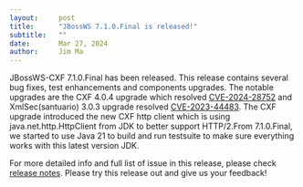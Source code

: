 ```yaml
---
layout:     post
title:      "JBossWS 7.1.0.Final is released!"
subtitle:   ""
date:       Mar 27, 2024
author:     Jim Ma
---
```

JBossWS-CXF 7.1.0.Final has been released. This release contains several bug fixes, test enhancements and components upgrades.
The notable upgrades are the CXF 4.0.4 upgrade which resolved [CVE-2024-28752](https://nvd.nist.gov/vuln/detail/CVE-2024-28752)
and XmlSec(santuario) 3.0.3 upgrade resolved [CVE-2023-44483](https://nvd.nist.gov/vuln/detail/CVE-2023-44483). The CXF upgrade introduced the new CXF http client which is using java.net.http.HttpClient from JDK to better support HTTP/2.From 7.1.0.Final,
we started to use Java 21 to build and run testsuite to make sure everything works with this latest version JDK.

For more detailed info and full list of issue in this release, please check [release notes](https://issues.redhat.com/secure/ReleaseNote.jspa?projectId=12310050&version=12414901).
Please try this release out and give us your feedback!